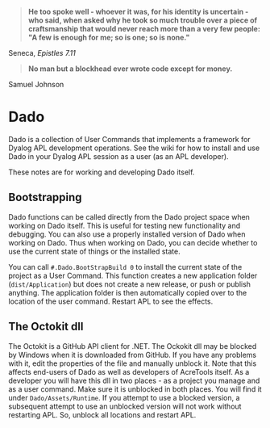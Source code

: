
>**He too spoke well - whoever it was, for his identity is uncertain - who said, when asked why he took so much trouble 
over a piece of craftsmanship that would never reach more than a very few people: "A few is enough for me; so is one; so is none."**

Seneca, *Epistles 7.11*

>**No man but a blockhead ever wrote code except for money.**

Samuel Johnson

# Dado
Dado is a collection of User Commands that implements a framework for Dyalog APL development operations.  See the wiki for how to install and use Dado in your Dyalog APL session as a user (as an APL developer).

These notes are for working and developing Dado itself.

## Bootstrapping
Dado functions can be called directly from the Dado project space when working on Dado itself.
This is useful for testing new functionality and debugging. You can also use a properly installed version of Dado when working on Dado. Thus when working on Dado, you can decide whether to use the current state of things or the installed state.

You can call `#.Dado.BootStrapBuild 0` to install the current state of the project as a User Command.
This function creates a new application folder (`dist/Application`) but does not create a new release, or push or publish anything. 
The application folder is then automatically copied over to the location of the user command. Restart APL to see the effects.

## The Octokit dll
The Octokit is a GitHub API client for .NET. 
The Ockokit dll may be blocked by Windows when it is downloaded from GitHub.
If you have any problems with it, edit the properties of the file and manually unblock it.
Note that this affects end-users of Dado as well as developers of AcreTools itself.
As a developer you will have this dll in two places - as a project you manage and as a user command.
Make sure it is unblocked in both places. You will find it under `Dado/Assets/Runtime`.
If you attempt to use a blocked version, a subsequent attempt to use an unblocked version will not work
without restarting APL. So, unblock all locations and restart APL.

